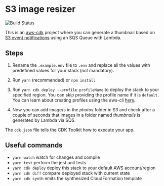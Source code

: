 # S3 image resizer

![Build Status](https://github.com/ryands17/s3-thumbnail-generator/workflows/CI/badge.svg)

This is an [aws-cdk](https://aws.amazon.com/cdk/) project where you can generate a thumbnail based on [S3 event notifications](https://docs.aws.amazon.com/AmazonS3/latest/dev/NotificationHowTo.html) using an SQS Queue with Lambda.

## Steps

1. Rename the `.example.env` file to `.env` and replace all the values with predefined values for your stack (not mandatory).

2. Run `yarn` (recommended) or `npm install`

3. Run `yarn cdk deploy --profile profileName` to deploy the stack to your specified region. You can skip providing the profile name if it is `default`. You can learn about creating profiles using the aws-cli [here](https://docs.aws.amazon.com/cli/latest/reference/configure/#configure).

4. Now you can add image/s in the _photos_ folder in S3 and check after a couple of seconds that images in a folder named _thumbnails_ is generated by Lambda via SQS.

The `cdk.json` file tells the CDK Toolkit how to execute your app.

## Useful commands

- `yarn watch` watch for changes and compile
- `yarn test` perform the jest unit tests
- `yarn cdk deploy` deploy this stack to your default AWS account/region
- `yarn cdk diff` compare deployed stack with current state
- `yarn cdk synth` emits the synthesized CloudFormation template
